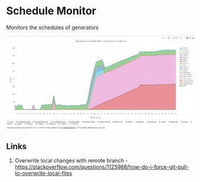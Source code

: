 # Schedule Monitor
Monitors the schedules of generators

![Grid Assistant UI Snapshot](https://github.com/POSOCO/schedule_monitor/raw/master/screenshot_1.png)

## Links
1. Overwrite local changes with remote branch - https://stackoverflow.com/questions/1125968/how-do-i-force-git-pull-to-overwrite-local-files